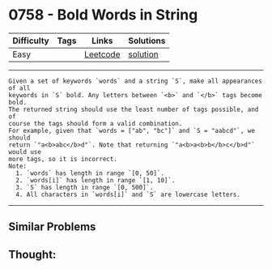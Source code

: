 # 0758 - Bold Words in String

Difficulty  | Tags | Links | Solutions
----------- | ---- | ----- | -----
Easy |  | [Leetcode](https://leetcode.com/problems/bold-words-in-string) | [solution](https://leetcode.com/problems/bold-words-in-string/solution/)


-----------

```
Given a set of keywords `words` and a string `S`, make all appearances of all
keywords in `S` bold. Any letters between `<b>` and `</b>` tags become bold.
The returned string should use the least number of tags possible, and of
course the tags should form a valid combination.
For example, given that `words = ["ab", "bc"]` and `S = "aabcd"`, we should
return `"a<b>abc</b>d"`. Note that returning `"a<b>a<b>b</b>c</b>d"` would use
more tags, so it is incorrect.
Note:
  1. `words` has length in range `[0, 50]`.
  2. `words[i]` has length in range `[1, 10]`.
  3. `S` has length in range `[0, 500]`.
  4. All characters in `words[i]` and `S` are lowercase letters.
```

-----------


## Similar Problems




## Thought:

